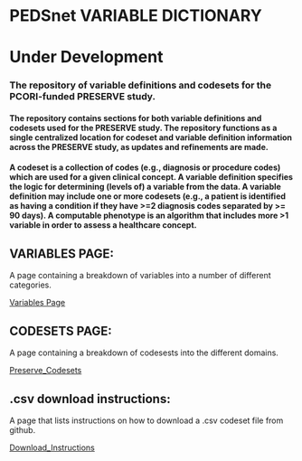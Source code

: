 # PEDSnet VARIABLE DICTIONARY
# Under Development

### The repository of variable definitions and codesets for the PCORI-funded PRESERVE study.

#### The repository contains sections for both variable definitions and codesets used for the PRESERVE study. The repository functions as a single centralized location for codeset and variable definition information across the PRESERVE study, as updates and refinements are made.
#### A codeset is a collection of codes (e.g., diagnosis or procedure codes) which are used for a given clinical concept. A variable definition specifies the logic for determining (levels of) a variable from the data. A variable definition may include one or more codesets (e.g., a patient is identified as having a condition if they have >=2 diagnosis codes separated by >= 90 days). A computable phenotype is an algorithm that includes more >1 variable in order to assess a healthcare concept.


## VARIABLES PAGE:
A page containing a breakdown of variables into a number of different categories.

[Variables Page](./pages/hierarchy.md)

## CODESETS PAGE:
A page containing a breakdown of codesests into the different domains. 

[Preserve_Codesets](./pages/codesets.md)

## .csv download instructions:
A page that lists instructions on how to download a .csv codeset file from github.

[Download_Instructions](./pages/download_csv.md)


